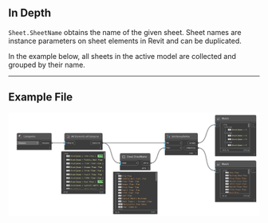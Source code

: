 ## In Depth
`Sheet.SheetName` obtains the name of the given sheet. Sheet names are instance parameters on sheet elements in Revit and can be duplicated.

In the example below, all sheets in the active model are collected and grouped by their name.
___
## Example File

![Sheet.SheetName](./Revit.Elements.Views.Sheet.SheetName_img.jpg)